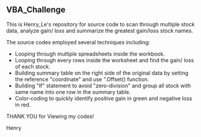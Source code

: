 ## VBA_Challenge

This is Henry_Le's repository for source code to scan through multiple stock data, analyze gain/ loss and summarize the greatest gain/loss stock names.

The source codes employed several techniques including:
  * Looping through multiple spreadsheets inside the workbook.
  * Looping through every rows inside the worksheet and find the gain/ loss of each stock.
  * Building summary table on the right side of the original data by setting the reference "coordinate" and use ".Offset() function.
  * Building "If" statement to avoid "zero-division" and group all stock with same name into one row in the summary table.
  * Color-coding to quickly identify positive gain in green and negative loss in red.
  
THANK YOU for Viewing my codes!

Henry
